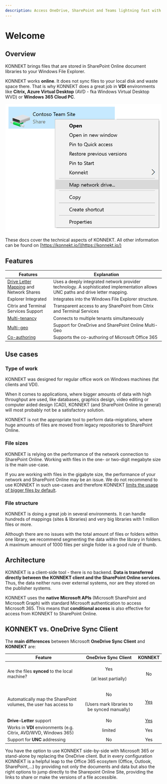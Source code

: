 ```yaml
---
description: Access OneDrive, SharePoint and Teams lightning fast with Windows Explorer
---
```


# Welcome

## Overview

KONNEKT brings files that are stored in SharePoint Online document libraries to your Windows File Explorer.&#x20;

KONNEKT works **online**. It does not sync files to your local disk and waste space there. That is why KONNEKT does a great job in **VDI** environments like **Citrix, Azure Virtual Desktop** (AVD - fka Windows Virtual Desktop WVD) or **Windows 365 Cloud PC**.

![](.gitbook/assets/konnekt-explorer-menu.webp)

These docs cover the technical aspects of KONNEKT. All other information can be found on [https://konnekt.io/](https://konnekt.io/)

## Features

| Features                                                                                 | Explanation                                                                                                                     |
| ---------------------------------------------------------------------------------------- | ------------------------------------------------------------------------------------------------------------------------------- |
| [Drive Letter Mapping](configuration/mappings/) and Network Shares                       | Uses a deeply integrated network provider technology. A sophisticated implementation allows UNC paths and drive letter mapping. |
| Explorer Integrated                                                                      | Integrates into the Windows File Explorer structure.                                                                            |
| Citrix and Terminal Services Support                                                     | Transparent access to any SharePoint from Citrix and Terminal Services                                                          |
| [Multi-tenancy](installation/configure-office-365-account.md#multi-tenant-configuration) | Connects to multiple tenants simultaneously                                                                                     |
| [Multi-geo](configuration/mappings/multi-geo.md)                                         | Support for OneDrive and SharePoint Online Multi-Geo                                                                            |
| [Co-authoring](configuration/system-settings/office365-co-authoring.md)                  | Supports the co-authoring of Microsoft Office 365                                                                               |

## Use cases

### Type of work

KONNEKT was designed for regular office work on Windows machines (fat clients and VDI).

When it comes to applications, where bigger amounts of data with high throughput are used, like databases, graphics design, video editing or computer aided design (CAD), KONNEKT (and SharePoint Online in general) will most probably not be a satisfactory solution.

KONNEKT is not the appropriate tool to perform data-migrations, where huge amounts of files are moved from legacy repositories to SharePoint Online.

### File sizes

KONNEKT is relying on the performance of the network connection to SharePoint Online. Working with files in the one- or two-digit megabyte size is the main use-case.&#x20;

If you are working with files in the gigabyte size, the performance of your network and SharePoint Online may be an issue. We do not recommend to use KONNEKT in such use-cases and therefore KONNEKT [limits the usage of bigger files by default](configuration/system-settings/open-file-size-limitations.md).

### File structure

KONNEKT is doing a great job in several environments. It can handle hundreds of mappings (sites & libraries) and very big libraries with 1 million files or more.

Although there are no issues with the total amount of files or folders within one library, we recommend segmenting the data within the library in folders. A maximum amount of 1000 files per single folder is a good rule of thumb.

## Architecture

KONNEKT is a client-side tool - there is no backend. **Data is transferred directly between the KONNEKT client and the SharePoint Online services**. Thus, the data neither runs over external systems, nor are they stored on the publisher systems.&#x20;

KONNEKT uses the **native Microsoft APIs** (Microsoft SharePoint and Microsoft Graph) with standard Microsoft authentication to access Microsoft 365. This means that **conditional access** is also effective for access from KONNEKT to SharePoint Online.

## KONNEKT vs. OneDrive Sync Client

The **main differences** between Microsoft **OneDrive Sync Client** and **KONNEKT** are:

| Feature                                                            |                     OneDrive Sync Client                     |                        KONNEKT                        |
| ------------------------------------------------------------------ | :----------------------------------------------------------: | :---------------------------------------------------: |
| Are the files **synced** to the local machine?                     |             <p>Yes</p><p>(at least partially)</p>            |                           No                          |
| Automatically map the SharePoint volumes, the user has access to   | <p>No</p><p>(Users mark libraries to be synced manually)</p> |     [Yes](configuration/mappings/auto-mapping.md)     |
| **Drive-Letter** support                                           |                              No                              | [Yes](configuration/mappings/assign-drive-letters.md) |
| Works in **VDI** environments (e.g. Citrix,  AVD/WVD, Windows 365) |                            limited                           |                          Yes                          |
| Support for **UNC** addressing                                     |                              No                              |                          Yes                          |

You have the option to use KONNEKT side-by-side with Microsoft 365 or stand-alone by replacing the OneDrive client. But in every configuration KONNEKT is a helpful leap to the Office 365 ecosytem (Office, Outlook, SharePoint,...) by providing not only the documents and data but also the right options to jump directly to the Sharepoint Online Site, providing the links to share or make the versions of a file accessible.
